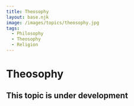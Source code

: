 ```yaml
---
title: Theosophy
layout: base.njk
image: /images/topics/theosophy.jpg
tags:
  - Philosophy
  - Theosophy
  - Religion
---
```


# Theosophy

## This topic is under development